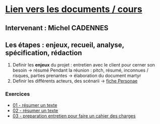 # [Lien vers les documents / cours](https://e.3wa.fr/course/view.php?id=1751)
Intervenant : Michel CADENNES
---
## Les étapes : enjeux, recueil, analyse, spécification, rédaction
1. Definir les **enjeux** du projet :
entretien avec le client pour cerner son besoin -> résumé
Pendant la réunion : pitch, résumé, inconnues / risques, parties prenantes
    -> élaboration du document martyr
2. Definir les différents acteurs, des scénarii
    -> [fiche Personae](https://docs.google.com/spreadsheets/d/1ekwyJFs5dGjKFjnt-GWBuDkh_6fLJfr2ukLBmWOVsEg/edit?usp=sharing)
### Exercices
- [01 - résumer un texte](exercice01.md)
- [02 - résumer un texte](exercice02.md)
- [03 - preparation entretien pour faire un cahier des charges](exercice03_entretien.md)